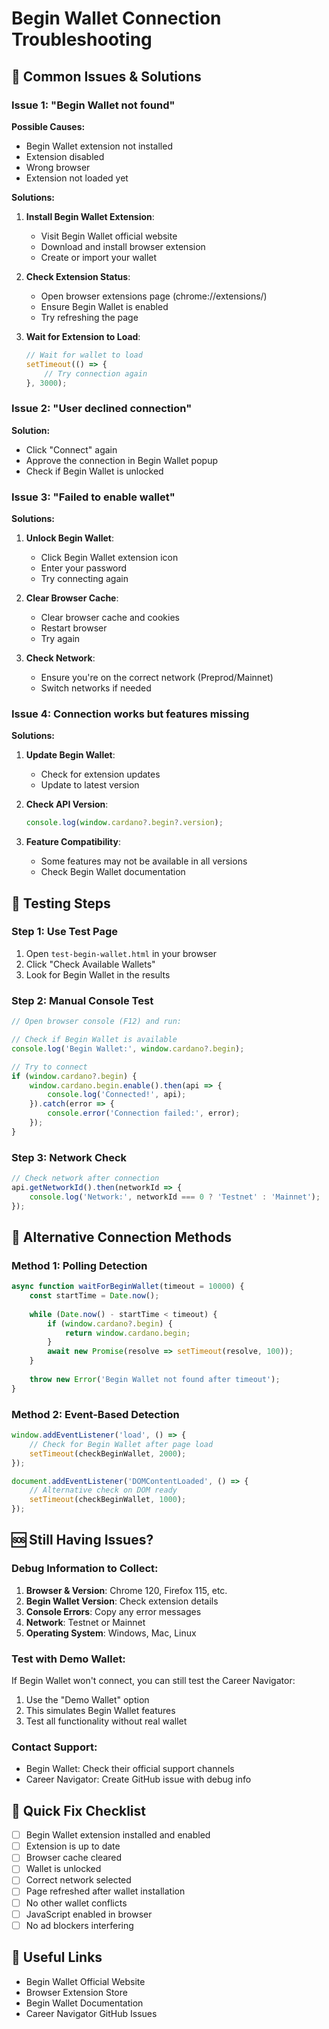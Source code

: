 # Begin Wallet Connection Troubleshooting

## 🔧 Common Issues & Solutions

### Issue 1: "Begin Wallet not found"

**Possible Causes:**
- Begin Wallet extension not installed
- Extension disabled
- Wrong browser
- Extension not loaded yet

**Solutions:**
1. **Install Begin Wallet Extension**:
   - Visit Begin Wallet official website
   - Download and install browser extension
   - Create or import your wallet

2. **Check Extension Status**:
   - Open browser extensions page (chrome://extensions/)
   - Ensure Begin Wallet is enabled
   - Try refreshing the page

3. **Wait for Extension to Load**:
   ```javascript
   // Wait for wallet to load
   setTimeout(() => {
       // Try connection again
   }, 3000);
   ```

### Issue 2: "User declined connection"

**Solution:**
- Click "Connect" again
- Approve the connection in Begin Wallet popup
- Check if Begin Wallet is unlocked

### Issue 3: "Failed to enable wallet"

**Solutions:**
1. **Unlock Begin Wallet**:
   - Click Begin Wallet extension icon
   - Enter your password
   - Try connecting again

2. **Clear Browser Cache**:
   - Clear browser cache and cookies
   - Restart browser
   - Try again

3. **Check Network**:
   - Ensure you're on the correct network (Preprod/Mainnet)
   - Switch networks if needed

### Issue 4: Connection works but features missing

**Solutions:**
1. **Update Begin Wallet**:
   - Check for extension updates
   - Update to latest version

2. **Check API Version**:
   ```javascript
   console.log(window.cardano?.begin?.version);
   ```

3. **Feature Compatibility**:
   - Some features may not be available in all versions
   - Check Begin Wallet documentation

## 🧪 Testing Steps

### Step 1: Use Test Page
1. Open `test-begin-wallet.html` in your browser
2. Click "Check Available Wallets"
3. Look for Begin Wallet in the results

### Step 2: Manual Console Test
```javascript
// Open browser console (F12) and run:

// Check if Begin Wallet is available
console.log('Begin Wallet:', window.cardano?.begin);

// Try to connect
if (window.cardano?.begin) {
    window.cardano.begin.enable().then(api => {
        console.log('Connected!', api);
    }).catch(error => {
        console.error('Connection failed:', error);
    });
}
```

### Step 3: Network Check
```javascript
// Check network after connection
api.getNetworkId().then(networkId => {
    console.log('Network:', networkId === 0 ? 'Testnet' : 'Mainnet');
});
```

## 🔄 Alternative Connection Methods

### Method 1: Polling Detection
```javascript
async function waitForBeginWallet(timeout = 10000) {
    const startTime = Date.now();
    
    while (Date.now() - startTime < timeout) {
        if (window.cardano?.begin) {
            return window.cardano.begin;
        }
        await new Promise(resolve => setTimeout(resolve, 100));
    }
    
    throw new Error('Begin Wallet not found after timeout');
}
```

### Method 2: Event-Based Detection
```javascript
window.addEventListener('load', () => {
    // Check for Begin Wallet after page load
    setTimeout(checkBeginWallet, 2000);
});

document.addEventListener('DOMContentLoaded', () => {
    // Alternative check on DOM ready
    setTimeout(checkBeginWallet, 1000);
});
```

## 🆘 Still Having Issues?

### Debug Information to Collect:
1. **Browser & Version**: Chrome 120, Firefox 115, etc.
2. **Begin Wallet Version**: Check extension details
3. **Console Errors**: Copy any error messages
4. **Network**: Testnet or Mainnet
5. **Operating System**: Windows, Mac, Linux

### Test with Demo Wallet:
If Begin Wallet won't connect, you can still test the Career Navigator:
1. Use the "Demo Wallet" option
2. This simulates Begin Wallet features
3. Test all functionality without real wallet

### Contact Support:
- Begin Wallet: Check their official support channels
- Career Navigator: Create GitHub issue with debug info

## 🎯 Quick Fix Checklist

- [ ] Begin Wallet extension installed and enabled
- [ ] Extension is up to date
- [ ] Browser cache cleared
- [ ] Wallet is unlocked
- [ ] Correct network selected
- [ ] Page refreshed after wallet installation
- [ ] No other wallet conflicts
- [ ] JavaScript enabled in browser
- [ ] No ad blockers interfering

## 🔗 Useful Links

- Begin Wallet Official Website
- Browser Extension Store
- Begin Wallet Documentation
- Career Navigator GitHub Issues
